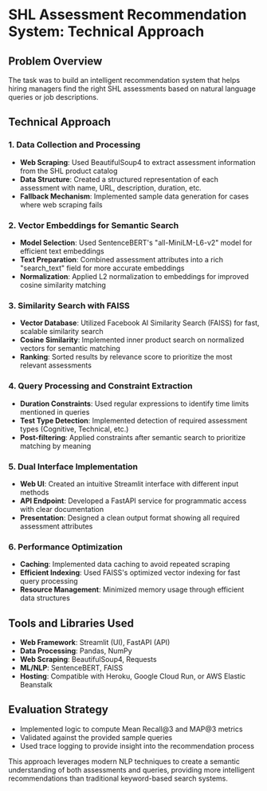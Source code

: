 # SHL Assessment Recommendation System: Technical Approach

## Problem Overview
The task was to build an intelligent recommendation system that helps hiring managers find the right SHL assessments based on natural language queries or job descriptions.

## Technical Approach

### 1. Data Collection and Processing
- **Web Scraping**: Used BeautifulSoup4 to extract assessment information from the SHL product catalog
- **Data Structure**: Created a structured representation of each assessment with name, URL, description, duration, etc.
- **Fallback Mechanism**: Implemented sample data generation for cases where web scraping fails

### 2. Vector Embeddings for Semantic Search
- **Model Selection**: Used SentenceBERT's "all-MiniLM-L6-v2" model for efficient text embeddings
- **Text Preparation**: Combined assessment attributes into a rich "search_text" field for more accurate embeddings
- **Normalization**: Applied L2 normalization to embeddings for improved cosine similarity matching

### 3. Similarity Search with FAISS
- **Vector Database**: Utilized Facebook AI Similarity Search (FAISS) for fast, scalable similarity search
- **Cosine Similarity**: Implemented inner product search on normalized vectors for semantic matching
- **Ranking**: Sorted results by relevance score to prioritize the most relevant assessments

### 4. Query Processing and Constraint Extraction
- **Duration Constraints**: Used regular expressions to identify time limits mentioned in queries
- **Test Type Detection**: Implemented detection of required assessment types (Cognitive, Technical, etc.)
- **Post-filtering**: Applied constraints after semantic search to prioritize matching by meaning

### 5. Dual Interface Implementation
- **Web UI**: Created an intuitive Streamlit interface with different input methods
- **API Endpoint**: Developed a FastAPI service for programmatic access with clear documentation
- **Presentation**: Designed a clean output format showing all required assessment attributes

### 6. Performance Optimization
- **Caching**: Implemented data caching to avoid repeated scraping
- **Efficient Indexing**: Used FAISS's optimized vector indexing for fast query processing
- **Resource Management**: Minimized memory usage through efficient data structures

## Tools and Libraries Used
- **Web Framework**: Streamlit (UI), FastAPI (API)
- **Data Processing**: Pandas, NumPy
- **Web Scraping**: BeautifulSoup4, Requests
- **ML/NLP**: SentenceBERT, FAISS
- **Hosting**: Compatible with Heroku, Google Cloud Run, or AWS Elastic Beanstalk

## Evaluation Strategy
- Implemented logic to compute Mean Recall@3 and MAP@3 metrics
- Validated against the provided sample queries
- Used trace logging to provide insight into the recommendation process

This approach leverages modern NLP techniques to create a semantic understanding of both assessments and queries, providing more intelligent recommendations than traditional keyword-based search systems.